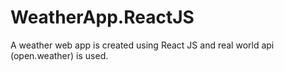 # WeatherApp.ReactJS
A weather web app is created using React JS and real world api (open.weather) is used.
